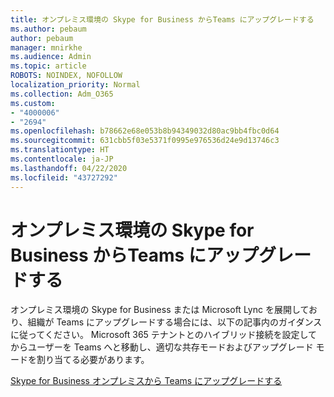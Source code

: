 ```yaml
---
title: オンプレミス環境の Skype for Business からTeams にアップグレードする
ms.author: pebaum
author: pebaum
manager: mnirkhe
ms.audience: Admin
ms.topic: article
ROBOTS: NOINDEX, NOFOLLOW
localization_priority: Normal
ms.collection: Adm_O365
ms.custom:
- "4000006"
- "2694"
ms.openlocfilehash: b78662e68e053b8b94349032d80ac9bb4fbc0d64
ms.sourcegitcommit: 631cbb5f03e5371f0995e976536d24e9d13746c3
ms.translationtype: HT
ms.contentlocale: ja-JP
ms.lasthandoff: 04/22/2020
ms.locfileid: "43727292"
---
```

# <a name="upgrade-from-skype-for-business-on-premises-to-teams"></a>オンプレミス環境の Skype for Business からTeams にアップグレードする

オンプレミス環境の Skype for Business または Microsoft Lync を展開しており、組織が Teams にアップグレードする場合には、以下の記事内のガイダンスに従ってください。 Microsoft 365 テナントとのハイブリッド接続を設定してからユーザーを Teams へと移動し、適切な共存モードおよびアップグレード モードを割り当てる必要があります。 

[Skype for Business オンプレミスから Teams にアップグレードする](https://docs.microsoft.com/MicrosoftTeams/upgrade-to-teams-execute-skypeforbusinesshybridonprem)

